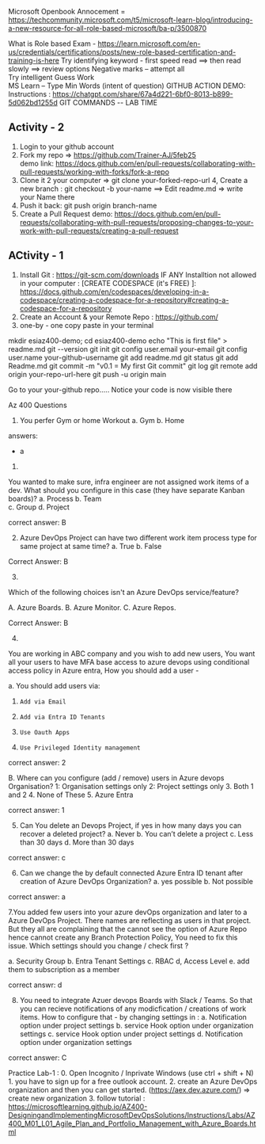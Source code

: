 Microsoft Openbook Annocement = https://techcommunity.microsoft.com/t5/microsoft-learn-blog/introducing-a-new-resource-for-all-role-based-microsoft/ba-p/3500870 
 
What is Role based Exam - https://learn.microsoft.com/en-us/credentials/certifications/posts/new-role-based-certification-and-training-is-here 
Try identifying keyword - first speed read ==> then read slowly ==> review options 
Negative marks – attempt all   
Try intelligent Guess Work  
MS Learn – Type Min Words (intent of question) 
GITHUB ACTION DEMO:
    Instructions : https://chatgpt.com/share/67a4d221-6bf0-8013-b899-5d062bd1255d
    GIT COMMANDS  -- LAB TIME
## Activity - 2 

1. Login to your github account
2. Fork my repo => https://github.com/Trainer-AJ/5feb25  
demo link: https://docs.github.com/en/pull-requests/collaborating-with-pull-requests/working-with-forks/fork-a-repo
3. Clone it 2 your computer => git clone your-forked-repo-url
4, Create a new branch : git checkout -b your-name  ==> Edit readme.md => write your Name there 
5. Push it back: git push origin branch-name 
6. Create a Pull Request
demo: https://docs.github.com/en/pull-requests/collaborating-with-pull-requests/proposing-changes-to-your-work-with-pull-requests/creating-a-pull-request

## ACtivity - 1

1. Install Git : https://git-scm.com/downloads  IF ANY  Installtion not allowed in your computer : [CREATE CODESPACE (it's FREE) ]: https://docs.github.com/en/codespaces/developing-in-a-codespace/creating-a-codespace-for-a-repository#creating-a-codespace-for-a-repository
2. Create an Account & your Remote Repo : https://github.com/
3. one-by - one copy paste in your terminal

mkdir esiaz400-demo; cd esiaz400-demo
echo "This is first file" > readme.md
git --version
git init
git config user.email your-email
git config user.name your-github-username
git add readme.md
git status
git add Readme.md
git commit -m "v0.1 = My first Git commit"
git log
git remote add origin your-repo-url-here
git push -u origin main

Go to your your-github repo..... Notice your code is now visible there 

Az 400 Questions

1. You perfer Gym or home Workout 
a. Gym
b. Home 

answers:

- a 

1. 
You wanted to make sure, infra engineer are not assigned work items of a dev. What should you configure in this case (they have separate Kanban boards)?
a. Process
b. Team   
c. Group
d. Project 

correct answer: B 


2. Azure DevOps Project can have two different work item process type for same project at same time?
a. True
b. False

Correct Answer: B 

3. 
Which of the following choices isn't an Azure DevOps service/feature?
 
A. Azure Boards.
B. Azure Monitor.
C. Azure Repos.

Correct Answer: B 

4. 
You are working in ABC company and you     wish to add new users, You want all your users to have MFA base access to     azure devops using conditional access     policy in Azure entra, How you should add a user - 


a. You should add users via:
1.     Add via Email 
2.     Add via Entra ID Tenants
3.     Use Oauth Apps
4.     Use Privileged Identity management

correct answer: 2 
 
B. Where can you configure (add / remove) users in Azure devops Organisation?
1: Organisation settings only
2: Project settings only
3. Both 1 and 2
4. None of These
5. Azure Entra

correct answer: 1 

5. Can You delete an Devops Project, if yes in how many days you can recover a deleted project?
a.               Never
b.               You can’t delete a project
c.                Less than 30 days
d.               More than 30 days

correct answer: c

6. Can we change the by default connected Azure Entra ID tenant after creation of Azure DevOps Organization?
a. yes possible
b. Not possible 

correct answer: a

7.You added few users into your azure devOps organization and later to a Azure DevOps Project. There names are reflecting as users in that project. But they all are complaining that the cannot see the option of Azure Repo hence cannot create any Branch Protection Policy, You need to fix this issue. Which settings should you change / check first ?

a. Security Group
b. Entra Tenant Settings
c. RBAC 
d, Access Level
e. add them to subscription as a member

correct answr: d


8. You need to integrate Azuer devops Boards with Slack / Teams. So that you can recieve notifications of any modicfication / creations of work items. How to configure that - 
by changing settings in :
    a. Notification option under project settings
    b. service Hook option under organization settings
    c. service Hook option under project settings
d. Notification option under organization settings

correct answer: C 



Practice Lab-1 :
    0. Open Incognito / Inprivate Windows (use ctrl + shift + N) 
    1. you have to sign up for a free outlook account.
    2.  create an Azure DevOps organization and then you can get started.
    (https://aex.dev.azure.com/) => create new organization 
    3. follow tutorial : https://microsoftlearning.github.io/AZ400-DesigningandImplementingMicrosoftDevOpsSolutions/Instructions/Labs/AZ400_M01_L01_Agile_Plan_and_Portfolio_Management_with_Azure_Boards.html
    
